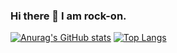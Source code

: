 ### Hi there 👋 I am rock-on.

[![Anurag's GitHub stats](https://github-readme-stats.vercel.app/api?username=AcezukyRockon&count_private=true)](https://github.com/anuraghazra/github-readme-stats)
[![Top Langs](https://github-readme-stats.vercel.app/api/top-langs/?username=AcezukyRockon)](https://github.com/anuraghazra/github-readme-stats)

<!--
**AcezukyRockon/AcezukyRockon** is a ✨ _special_ ✨ repository because its `README.md` (this file) appears on your GitHub profile.

Here are some ideas to get you started:

- 🔭 I’m currently working on ...
- 🌱 I’m currently learning ...
- 👯 I’m looking to collaborate on ...
- 🤔 I’m looking for help with ...
- 💬 Ask me about ...
- 📫 How to reach me: ...
- 😄 Pronouns: ...
- ⚡ Fun fact: ...
-->
